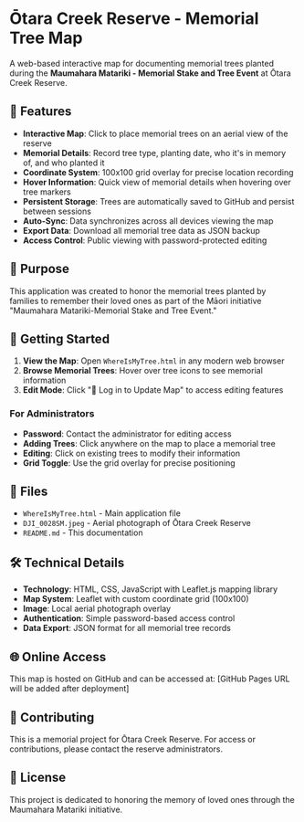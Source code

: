 # Ōtara Creek Reserve - Memorial Tree Map

A web-based interactive map for documenting memorial trees planted during the **Maumahara Matariki - Memorial Stake and Tree Event** at Ōtara Creek Reserve.

## 🌳 Features

- **Interactive Map**: Click to place memorial trees on an aerial view of the reserve
- **Memorial Details**: Record tree type, planting date, who it's in memory of, and who planted it
- **Coordinate System**: 100x100 grid overlay for precise location recording
- **Hover Information**: Quick view of memorial details when hovering over tree markers
- **Persistent Storage**: Trees are automatically saved to GitHub and persist between sessions
- **Auto-Sync**: Data synchronizes across all devices viewing the map
- **Export Data**: Download all memorial tree data as JSON backup
- **Access Control**: Public viewing with password-protected editing

## 🎯 Purpose

This application was created to honor the memorial trees planted by families to remember their loved ones as part of the Māori initiative "Maumahara Matariki-Memorial Stake and Tree Event."

## 🚀 Getting Started

1. **View the Map**: Open `WhereIsMyTree.html` in any modern web browser
2. **Browse Memorial Trees**: Hover over tree icons to see memorial information
3. **Edit Mode**: Click "🔐 Log in to Update Map" to access editing features

### For Administrators

- **Password**: Contact the administrator for editing access
- **Adding Trees**: Click anywhere on the map to place a memorial tree
- **Editing**: Click on existing trees to modify their information
- **Grid Toggle**: Use the grid overlay for precise positioning

## 📁 Files

- `WhereIsMyTree.html` - Main application file
- `DJI_0028SM.jpeg` - Aerial photograph of Ōtara Creek Reserve
- `README.md` - This documentation

## 🛠️ Technical Details

- **Technology**: HTML, CSS, JavaScript with Leaflet.js mapping library
- **Map System**: Leaflet with custom coordinate grid (100x100)
- **Image**: Local aerial photograph overlay
- **Authentication**: Simple password-based access control
- **Data Export**: JSON format for all memorial tree records

## 🌐 Online Access

This map is hosted on GitHub and can be accessed at: [GitHub Pages URL will be added after deployment]

## 🤝 Contributing

This is a memorial project for Ōtara Creek Reserve. For access or contributions, please contact the reserve administrators.

## 📜 License

This project is dedicated to honoring the memory of loved ones through the Maumahara Matariki initiative. 